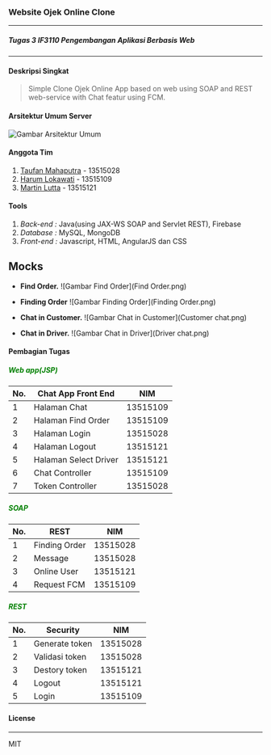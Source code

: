 ### Website Ojek Online Clone
---
##### Tugas 3 IF3110 Pengembangan Aplikasi Berbasis Web
---

#### Deskripsi Singkat

> Simple Clone Ojek Online App based on web using SOAP and REST web-service with Chat featur using FCM.

#### Arsitektur Umum Server
![Gambar Arsitektur Umum](arsitektur_umum.png)

#### Anggota Tim
1. [Taufan Mahaputra](http://gitlab.informatika.org/taufanmahaputra) - 13515028
2. [Harum Lokawati](http://gitlab.informatika.org/harumlokawati) - 13515109
3. [Martin Lutta](http://gitlab.informatika.org/martinlutta) - 13515121

#### Tools
1. _Back-end :_ Java(using JAX-WS SOAP and Servlet REST), Firebase
2. _Database :_ MySQL, MongoDB
3. _Front-end :_ Javascript, HTML, AngularJS dan CSS 

## Mocks


- **Find Order.**
![Gambar Find Order](Find Order.png)
    
- **Finding Order**
![Gambar Finding Order](Finding Order.png)
    
- **Chat in Customer.**
![Gambar Chat in Customer](Customer chat.png)
    
- **Chat in Driver.**
![Gambar Chat in Driver](Driver chat.png)
    
   
#### Pembagian Tugas

##### <p style="color:green">Web app(JSP)</p>
| No. | Chat App Front End| NIM |
|---|---|---|
|1| Halaman Chat | 13515109 |
|2| Halaman Find Order| 13515109 |
|3| Halaman Login | 13515028 |
|4| Halaman Logout | 13515121 |
|5| Halaman Select Driver | 13515121 |
|6| Chat Controller | 13515109
|7| Token Controller | 13515028

##### <p style="color:green">SOAP</p>
| No. | REST | NIM |
|---|---|---|
|1| Finding Order | 13515028 |
|2| Message | 13515028 |
|3| Online User | 13515121 |
|4| Request FCM | 13515109 |



##### <p style="color:green">REST</p>
| No. | Security | NIM |
|---|---|---|
|1| Generate token | 13515028 |
|2| Validasi token | 13515028 |
|3| Destory token | 13515121 |
|4| Logout | 13515121 |
|5| Login | 13515109 |
#### License
----

MIT